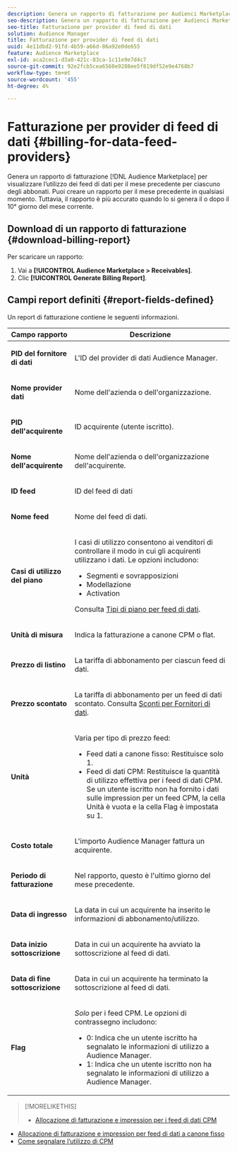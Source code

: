 ```yaml
---
description: Genera un rapporto di fatturazione per Audienci Marketplace per visualizzare l’utilizzo dei feed di dati per il mese precedente per ciascuno degli abbonati. Puoi creare un rapporto per il mese precedente in qualsiasi momento. Tuttavia, il rapporto è più accurato quando lo si genera il o dopo il 10° giorno del mese corrente.
seo-description: Genera un rapporto di fatturazione per Audienci Marketplace per visualizzare l’utilizzo dei feed di dati per il mese precedente per ciascuno degli abbonati. Puoi creare un rapporto per il mese precedente in qualsiasi momento. Tuttavia, il rapporto è più accurato quando lo si genera il o dopo il 10° giorno del mese corrente.
seo-title: Fatturazione per provider di feed di dati
solution: Audience Manager
title: Fatturazione per provider di feed di dati
uuid: 4e11dbd2-91fd-4b59-a66d-86a92e0de655
feature: Audience Marketplace
exl-id: aca2cec1-d3a0-421c-83ca-1c11e9e7d4c7
source-git-commit: 92e2fcb5cea6560e9288ee5f819df52e9e4768b7
workflow-type: tm+mt
source-wordcount: '455'
ht-degree: 4%

---
```


# Fatturazione per provider di feed di dati {#billing-for-data-feed-providers}

Genera un rapporto di fatturazione [!DNL Audience Marketplace] per visualizzare l’utilizzo dei feed di dati per il mese precedente per ciascuno degli abbonati. Puoi creare un rapporto per il mese precedente in qualsiasi momento. Tuttavia, il rapporto è più accurato quando lo si genera il o dopo il 10° giorno del mese corrente.

## Download di un rapporto di fatturazione {#download-billing-report}

Per scaricare un rapporto:

1. Vai a **[!UICONTROL Audience Marketplace > Receivables]**.
1. Clic **[!UICONTROL Generate Billing Report]**.

## Campi report definiti {#report-fields-defined}

Un report di fatturazione contiene le seguenti informazioni.

<table id="table_B433D5059F6446068683E425B1D87520"> 
 <thead> 
  <tr> 
   <th colname="col1" class="entry"> Campo rapporto </th> 
   <th colname="col2" class="entry"> Descrizione </th> 
  </tr> 
 </thead>
 <tbody> 
  <tr> 
   <td colname="col1"> <p><b><span class="uicontrol"> PID del fornitore di dati</span></b> </p> </td> 
   <td colname="col2"> <p>L'ID del provider di dati <span class="keyword"> Audience Manager</span>. </p> </td> 
  </tr> 
  <tr> 
   <td colname="col1"> <p><b><span class="uicontrol"> Nome provider dati</span></b> </p> </td> 
   <td colname="col2"> <p>Nome dell'azienda o dell'organizzazione. </p> </td> 
  </tr> 
  <tr> 
   <td colname="col1"> <p><b><span class="uicontrol"> PID dell'acquirente</span></b> </p> </td> 
   <td colname="col2"> <p>ID acquirente (utente iscritto). </p> </td> 
  </tr> 
  <tr> 
   <td colname="col1"> <p><b><span class="uicontrol"> Nome dell'acquirente</span></b> </p> </td> 
   <td colname="col2"> <p>Nome dell'azienda o dell'organizzazione dell'acquirente. </p> </td> 
  </tr> 
  <tr> 
   <td colname="col1"> <p><b><span class="uicontrol"> ID feed</span></b> </p> </td> 
   <td colname="col2"> <p>ID del feed di dati </p> </td> 
  </tr> 
  <tr> 
   <td colname="col1"> <p><b><span class="uicontrol"> Nome feed</span></b> </p> </td> 
   <td colname="col2"> <p>Nome del feed di dati. </p> </td> 
  </tr> 
  <tr> 
   <td colname="col1"> <p><b><span class="uicontrol"> Casi di utilizzo del piano</span></b> </p> </td> 
   <td colname="col2"> <p>I casi di utilizzo consentono ai venditori di controllare il modo in cui gli acquirenti utilizzano i dati. Le opzioni includono: </p> 
    <ul id="ul_8230A93B5DCE4C10B025D3C761F72CEF"> 
     <li id="li_3400C6475F6D43D7AF54D9A0ED9C09E0">Segmenti e sovrapposizioni </li> 
     <li id="li_65DFEF1EA6C341ACB5B72FF629F10AFC">Modellazione </li> 
     <li id="li_B84935B93ADE4D299732CE7E099DF7B3">Activation </li> 
    </ul> <p>Consulta <a href="../../../features/audience-marketplace/marketplace-data-providers/marketplace-create-manage-feeds.md#plan-types"> Tipi di piano per feed di dati</a>. </p> </td> 
  </tr> 
  <tr> 
   <td colname="col1"> <p><b><span class="uicontrol"> Unità di misura</span></b> </p> </td> 
   <td colname="col2"> <p>Indica la fatturazione a canone CPM o flat. </p> </td> 
  </tr> 
  <tr> 
   <td colname="col1"> <p><b><span class="uicontrol"> Prezzo di listino</span></b> </p> </td> 
   <td colname="col2"> <p>La tariffa di abbonamento per ciascun feed di dati. </p> </td> 
  </tr> 
  <tr> 
   <td colname="col1"> <p><b><span class="uicontrol"> Prezzo scontato</span></b> </p> </td> 
   <td colname="col2"> <p>La tariffa di abbonamento per un feed di dati scontato. Consulta <a href="../../../features/audience-marketplace/marketplace-data-providers/marketplace-create-manage-feeds.md#discounts"> Sconti per Fornitori di dati</a>. </p> </td> 
  </tr> 
  <tr> 
   <td colname="col1"> <p><b><span class="uicontrol"> Unità</span></b> </p> </td> 
   <td colname="col2"> <p>Varia per tipo di prezzo feed: </p> 
    <ul id="ul_01550B436EEE4FBC8C9945E08E3CE2C6"> 
     <li id="li_C589F6A751AB407E853AC6F726A47F14">Feed dati a canone fisso: Restituisce solo 1. </li> 
     <li id="li_F93F8AEB2D8C45BFA0305E7808AFF848">Feed di dati CPM: Restituisce la quantità di utilizzo effettiva per i feed di dati CPM. Se un utente iscritto non ha fornito i dati sulle impression per un feed CPM, la cella Unità è vuota e la cella Flag è impostata su 1. </li> 
    </ul> </td> 
  </tr> 
  <tr> 
   <td colname="col1"> <p><b><span class="uicontrol"> Costo totale</span></b> </p> </td> 
   <td colname="col2"> <p>L'importo <span class="keyword"> Audience Manager</span> fattura un acquirente. </p> </td> 
  </tr> 
  <tr> 
   <td colname="col1"> <p><b><span class="uicontrol"> Periodo di fatturazione</span></b> </p> </td> 
   <td colname="col2"> <p> Nel rapporto, questo è l'ultimo giorno del mese precedente. </p> </td> 
  </tr> 
  <tr> 
   <td colname="col1"> <p><b><span class="uicontrol"> Data di ingresso</span></b> </p> </td> 
   <td colname="col2"> <p>La data in cui un acquirente ha inserito le informazioni di abbonamento/utilizzo. </p> </td> 
  </tr> 
  <tr> 
   <td colname="col1"> <p><b><span class="uicontrol"> Data inizio sottoscrizione</span></b> </p> </td> 
   <td colname="col2"> <p>Data in cui un acquirente ha avviato la sottoscrizione al feed di dati. </p> </td> 
  </tr> 
  <tr> 
   <td colname="col1"> <p><b><span class="uicontrol"> Data di fine sottoscrizione</span></b> </p> </td> 
   <td colname="col2"> <p>Data in cui un acquirente ha terminato la sottoscrizione al feed di dati. </p> </td> 
  </tr> 
  <tr> 
   <td colname="col1"> <p><b><span class="uicontrol"> Flag</span></b> </p> </td> 
   <td colname="col2"> <p> <i>Solo</i> per i feed CPM. Le opzioni di contrassegno includono: </p> 
    <ul id="ul_509BC73B754A43299F8D719AB0805ABD"> 
     <li id="li_AB35E33B68EC49A187495DF6B9D86563">0: Indica che un utente iscritto ha segnalato le informazioni di utilizzo a <span class="keyword"> Audience Manager</span>. </li> 
     <li id="li_2E4871B127A84EC586A9F3659F52D67E">1: Indica che un utente iscritto non ha segnalato le informazioni di utilizzo a <span class="keyword"> Audience Manager</span>. </li> 
    </ul> </td> 
  </tr> 
 </tbody> 
</table>

>[!MORELIKETHIS]
>
>* [Allocazione di fatturazione e impression per i feed di dati CPM](../../../features/audience-marketplace/marketplace-data-buyers/marketplace-buyer-billing.md#cost-attribution)
* [Allocazione di fatturazione e impression per feed di dati a canone fisso](../../../features/audience-marketplace/marketplace-data-buyers/marketplace-buyer-billing.md)
* [Come segnalare l’utilizzo di CPM](../../../features/audience-marketplace/marketplace-data-buyers/marketplace-buyer-billing.md#report-cpm-usage)

